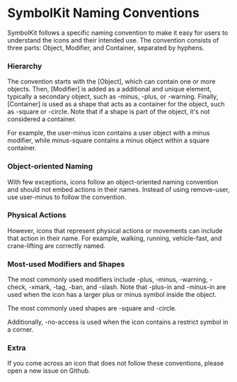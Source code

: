 # SymbolKit Naming Conventions

SymbolKit follows a specific naming convention to make it easy for users to understand the icons and their intended use. The convention consists of three parts: Object, Modifier, and Container, separated by hyphens. 

### Hierarchy 

The convention starts with the [Object], which can contain one or more objects. Then, [Modifier] is added as a additional and unique element, typically a secondary object, such as -minus, -plus, or -warning. Finally, [Container] is used as a shape that acts as a container for the object, such as -square or -circle. Note that if a shape is part of the object, it's not considered a container.

For example, the user-minus icon contains a user object with a minus modifier, while minus-square contains a minus object within a square container.

### Object-oriented Naming

With few exceptions, icons follow an object-oriented naming convention and should not embed actions in their names. Instead of using remove-user, use user-minus to follow the convention.

### Physical Actions

However, icons that represent physical actions or movements can include that action in their name. For example, walking, running, vehicle-fast, and crane-lifting are correctly named.

### Most-used Modifiers and Shapes

The most commonly used modifiers include -plus, -minus, -warning, -check, -xmark, -tag, -ban, and -slash. Note that -plus-in and -minus-in are used when the icon has a larger plus or minus symbol inside the object.

The most commonly used shapes are -square and -circle.

Additionally, -no-access is used when the icon contains a restrict symbol in a corner.

### Extra

If you come across an icon that does not follow these conventions, please open a new issue on Github.
